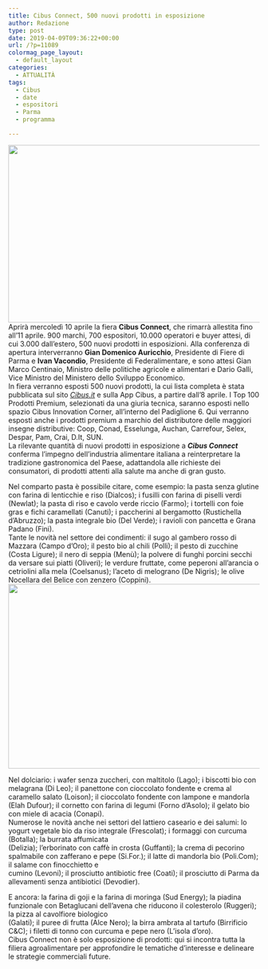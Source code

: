 ```yaml
---
title: Cibus Connect, 500 nuovi prodotti in esposizione
author: Redazione
type: post
date: 2019-04-09T09:36:22+00:00
url: /?p=11089
colormag_page_layout:
  - default_layout
categories:
  - ATTUALITÀ
tags:
  - Cibus
  - date
  - espositori
  - Parma
  - programma

---
```

<img decoding="async" loading="lazy" class="alignleft wp-image-11093 " src="https://progressonline.it/wp-content/uploads/2019/04/Cibus2018-YouExpo-MDiSchiavi18-8418_low-1024x682.jpg" alt="" width="534" height="356" />Aprirà mercoledì 10 aprile la fiera **Cibus Connect**, che rimarrà allestita fino all’11 aprile. 900 marchi, 700 espositori, 10.000 operatori e buyer attesi, di cui 3.000 dall’estero, 500 nuovi prodotti in esposizioni. Alla conferenza di apertura interverranno **Gian Domenico Auricchio**, Presidente di Fiere di Parma e **Ivan Vacondio**, Presidente di Federalimentare, e sono attesi Gian Marco Centinaio, Ministro delle politiche agricole e alimentari e Dario Galli, Vice Ministro del Ministero dello Sviluppo Economico.  
In fiera verranno esposti 500 nuovi prodotti, la cui lista completa è stata pubblicata sul sito [_Cibus.it_][1] e sulla App Cibus, a partire dall’8 aprile. I Top 100 Prodotti Premium, selezionati da una giuria tecnica, saranno esposti nello spazio Cibus Innovation Corner, all’interno del Padiglione 6. Qui verranno esposti anche i prodotti premium a marchio del distributore delle maggiori insegne distributive: Coop, Conad, Esselunga, Auchan, Carrefour, Selex, Despar, Pam, Crai, D.It, SUN.  
La rilevante quantità di nuovi prodotti in esposizione a _**Cibus Connect**_ conferma l’impegno dell’industria alimentare italiana a reinterpretare la tradizione gastronomica del Paese, adattandola alle richieste dei consumatori, di prodotti attenti alla salute ma anche di gran gusto.

Nel comparto pasta è possibile citare, come esempio: la pasta senza glutine con farina di lenticchie e riso (Dialcos); i fusilli con farina di piselli verdi (Newlat); la pasta di riso e cavolo verde riccio (Farmo); i tortelli con foie gras e fichi caramellati (Canuti); i paccherini al bergamotto (Rustichella d’Abruzzo); la pasta integrale bio (Del Verde); i ravioli con pancetta e Grana Padano (Fini).  
Tante le novità nel settore dei condimenti: il sugo al gambero rosso di Mazzara (Campo d’Oro); il pesto bio al chili (Polli); il pesto di zucchine (Costa Ligure); il nero di seppia (Menù); la polvere di funghi porcini secchi da versare sui piatti (Oliveri); le verdure fruttate, come peperoni all’arancia o cetriolini alla mela (Coelsanus); l’aceto di melograno (De Nigris); le olive Nocellara del Belice con zenzero (Coppini).<img decoding="async" loading="lazy" class="alignright wp-image-11091 " src="https://progressonline.it/wp-content/uploads/2019/04/DD-0008-1024x684.jpg" alt="" width="553" height="370" />

Nel dolciario: i wafer senza zuccheri, con maltitolo (Lago); i biscotti bio con melagrana (Di Leo); il panettone con cioccolato fondente e crema al caramello salato (Loison); il cioccolato fondente con lampone e mandorla (Elah Dufour); il cornetto con farina di legumi (Forno d’Asolo); il gelato bio con miele di acacia (Conapi).  
Numerose le novità anche nei settori del lattiero caseario e dei salumi: lo yogurt vegetale bio da riso integrale (Frescolat); i formaggi con curcuma (Botalla); la burrata affumicata  
(Delizia); l’erborinato con caffè in crosta (Guffanti); la crema di pecorino spalmabile con zafferano e pepe (Si.For.); il latte di mandorla bio (Poli.Com); il salame con finocchietto e  
cumino (Levoni); il prosciutto antibiotic free (Coati); il prosciutto di Parma da allevamenti senza antibiotici (Devodier).

E ancora: la farina di goji e la farina di moringa (Sud Energy); la piadina funzionale con Betaglucani dell’avena che riducono il colesterolo (Ruggeri); la pizza al cavolfiore biologico  
(Galati); il puree di frutta (Alce Nero); la birra ambrata al tartufo (Birrificio C&C); i filetti di tonno con curcuma e pepe nero (L’isola d’oro).  
Cibus Connect non è solo esposizione di prodotti: qui si incontra tutta la filiera agroalimentare per approfondire le tematiche d’interesse e delineare le strategie commerciali future.

 [1]: https://Cibus.it